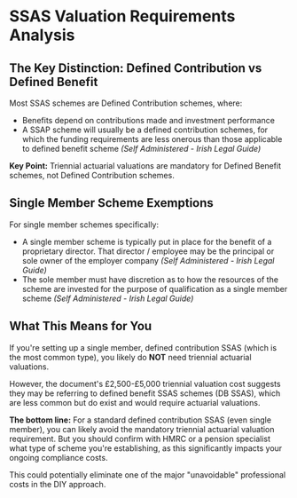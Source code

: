 # SSAS Valuation Requirements Analysis

## The Key Distinction: Defined Contribution vs Defined Benefit

Most SSAS schemes are Defined Contribution schemes, where:

- Benefits depend on contributions made and investment performance
- A SSAP scheme will usually be a defined contribution schemes, for which the funding requirements are less onerous than those applicable to defined benefit scheme *(Self Administered - Irish Legal Guide)*

**Key Point:** Triennial actuarial valuations are mandatory for Defined Benefit schemes, not Defined Contribution schemes.

## Single Member Scheme Exemptions

For single member schemes specifically:

- A single member scheme is typically put in place for the benefit of a proprietary director. That director / employee may be the principal or sole owner of the employer company *(Self Administered - Irish Legal Guide)*
- The sole member must have discretion as to how the resources of the scheme are invested for the purpose of qualification as a single member scheme *(Self Administered - Irish Legal Guide)*

## What This Means for You

If you're setting up a single member, defined contribution SSAS (which is the most common type), you likely do **NOT** need triennial actuarial valuations.

However, the document's £2,500-£5,000 triennial valuation cost suggests they may be referring to defined benefit SSAS schemes (DB SSAS), which are less common but do exist and would require actuarial valuations.

**The bottom line:** For a standard defined contribution SSAS (even single member), you can likely avoid the mandatory triennial actuarial valuation requirement. But you should confirm with HMRC or a pension specialist what type of scheme you're establishing, as this significantly impacts your ongoing compliance costs.

This could potentially eliminate one of the major "unavoidable" professional costs in the DIY approach.